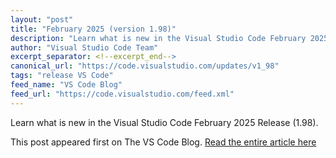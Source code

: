 ```yaml
---
layout: "post"
title: "February 2025 (version 1.98)"
description: "Learn what is new in the Visual Studio Code February 2025 Release (1.98)."
author: "Visual Studio Code Team"
excerpt_separator: <!--excerpt_end-->
canonical_url: "https://code.visualstudio.com/updates/v1_98"
tags: "release VS Code"
feed_name: "VS Code Blog"
feed_url: "https://code.visualstudio.com/feed.xml"
---
```


Learn what is new in the Visual Studio Code February 2025 Release (1.98).<!--excerpt_end-->

This post appeared first on The VS Code Blog. [Read the entire article here](https://code.visualstudio.com/updates/v1_98)
